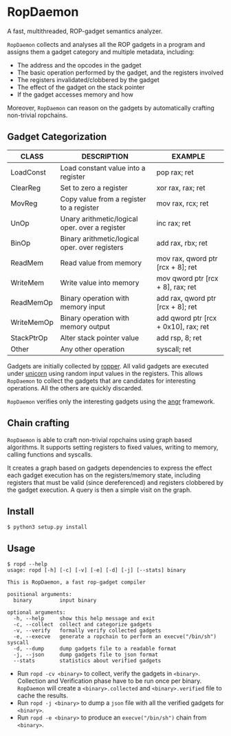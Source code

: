 # RopDaemon

A fast, multithreaded, ROP-gadget semantics analyzer.

`RopDaemon` collects and analyses all the ROP gadgets in a program and assigns them a gadget category and multiple metadata, including:

* The address and the opcodes in the gadget
* The basic operation performed by the gadget, and the registers involved
* The registers invalidated/clobbered by the gadget
* The effect of the gadget on the stack pointer
* If the gadget accesses memory and how

Moreover, `RopDaemon` can reason on the gadgets by automatically crafting non-trivial ropchains.

## Gadget Categorization

| CLASS | DESCRIPTION | EXAMPLE |
| --- | --- | --- |
| LoadConst | Load constant value into a register | pop rax; ret |
| ClearReg | Set to zero a register | xor rax, rax; ret |
| MovReg | Copy value from a register to a register | mov rax, rcx; ret |
| UnOp | Unary arithmetic/logical oper. over a register | inc rax; ret |
| BinOp | Binary arithmetic/logical oper. over registers | add rax, rbx; ret |
| ReadMem | Read value from memory | mov rax, qword ptr [rcx + 8]; ret |
| WriteMem | Write value into memory | mov qword ptr [rcx + 8], rax; ret |
| ReadMemOp | Binary operation with memory input | add rax, qword ptr [rcx + 8]; ret |
| WriteMemOp | Binary operation with memory output | add qword ptr [rcx + 0x10], rax; ret |
| StackPtrOp | Alter stack pointer value | add rsp, 8; ret |
| Other | Any other operation | syscall; ret |

Gadgets are initially collected by [ropper](https://github.com/sashs/Ropper).
All valid gadgets are executed under [unicorn](https://www.unicorn-engine.org/) using random input values in the registers. This allows `RopDaemon` to collect the gadgets that are candidates for interesting operations. All the others are quickly discarded.

`RopDaemon` verifies only the interesting gadgets using the [angr](https://angr.io/) framework.

## Chain crafting

`RopDaemon` is able to craft non-trivial ropchains using graph based algorithms. It supports setting registers to fixed values, writing to memory, calling functions and syscalls.

It creates a graph based on gadgets dependencies to express the effect each gadget execution has on the registers/memory state, including registers that must be valid (since dereferenced) and registers clobbered by the gadget execution.
A query is then a simple visit on the graph.

## Install

``` shell
$ python3 setup.py install
```

## Usage

``` shell
$ ropd --help                                                                                                                                                                                           
usage: ropd [-h] [-c] [-v] [-e] [-d] [-j] [--stats] binary

This is RopDaemon, a fast rop-gadget compiler

positional arguments:
  binary         input binary

optional arguments:
  -h, --help     show this help message and exit
  -c, --collect  collect and categorize gadgets
  -v, --verify   formally verify collected gadgets
  -e, --execve   generate a ropchain to perform an execve("/bin/sh") syscall
  -d, --dump     dump gadgets file to a readable format
  -j, --json     dump gadgets file to json format
  --stats        statistics about verified gadgets
```

* Run `ropd -cv <binary>` to collect, verify the gadgets in `<binary>`.
  Collection and Verification phase have to be run once per binary. `RopDaemon` will create a `<binary>.collected` and `<binary>.verified` file to cache the results.
* Run `ropd -j <binary>` to dump a `json` file with all the verified gadgets for `<binary>`.
* Run `ropd -e <binary>` to produce an `execve("/bin/sh")` chain from `<binary>`.